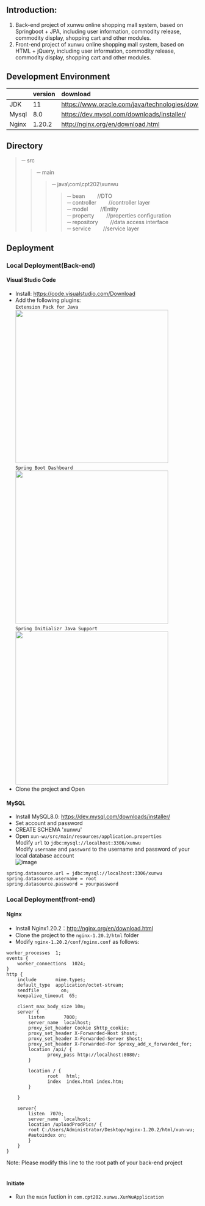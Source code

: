 ## Introduction:
1. Back-end project of xunwu online shopping mall system, based on Springboot + JPA, including user information, commodity release, commodity display, shopping cart and other modules. <br>
2. Front-end project of xunwu online shopping mall system, based on HTML + jQuery, including user information, commodity release, commodity display, shopping cart and other modules. <br>

## Development Environment
| |version|download|
|:---|:---|:---|
|JDK|11|https://www.oracle.com/java/technologies/downloads/#java11|
|Mysql|8.0|https://dev.mysql.com/downloads/installer/|
|Nginx|1.20.2|http://nginx.org/en/download.html|

## Directory
>─ src
>>─ main
>>>─ java\com\cpt202\xunwu
>>>>─ bean	&emsp;&emsp;//DTO <br>
>>>>─ controller	&emsp;&emsp;//controller layer <br>
>>>>─ model	&emsp;&emsp;//Entity <br>
>>>>─ property	&emsp;&emsp;//properties configuration <br>
>>>>─ repository	&emsp;&emsp;//data access interface <br>
>>>>─ service	&emsp;&emsp;//service layer <br>
## Deployment
### Local Deployment(Back-end)
#### Visual Studio Code
* Install: https://code.visualstudio.com/Download
* Add the following plugins: <br>
`Extension Pack for Java` <br>
<img src="https://user-images.githubusercontent.com/103989093/166079002-a5899888-8b8d-42b1-a32a-3e94be919090.png" width=400px> <br>
`Spring Boot Dashboard` <br>
<img src="https://user-images.githubusercontent.com/103989093/166079171-35a65071-c0ce-4d72-b5f3-f571280dc389.png" width=400px> <br>
`Spring Initializr Java Support` <br>
<img src="https://user-images.githubusercontent.com/103989093/166079223-dd23c0d1-b471-43eb-87b5-e71d04fd526d.png" width=400px> <br>
* Clone the project and Open <br>
#### MySQL
* Install MySQL8.0: https://dev.mysql.com/downloads/installer/
* Set account and password
* CREATE SCHEMA 'xunwu'
* Open `xun-wu/src/main/resources/application.properties` <br>
Modify `url` to `jdbc:mysql://localhost:3306/xunwu` <br>
Modify `username` and `password` to the username and password of your local database account <br>
![image](https://user-images.githubusercontent.com/103989093/166080040-c8bc7828-88fa-46a4-891b-7fb1ce0812d4.png) <br>
```
spring.datasource.url = jdbc:mysql://localhost:3306/xunwu
spring.datasource.username = root
spring.datasource.password = yourpassword
```
### Local Deployment(front-end)
#### Nginx
* Install Nginx1.20.2：http://nginx.org/en/download.html
* Clone the project to the `nginx-1.20.2/html` folder
* Modify `nginx-1.20.2/conf/nginx.conf` as follows:
```
worker_processes  1;
events {
    worker_connections  1024;
}
http {
    include       mime.types;
    default_type  application/octet-stream;
    sendfile        on;
    keepalive_timeout  65;
    
    client_max_body_size 10m;
    server {
        listen       7000; 
        server_name  localhost;
        proxy_set_header Cookie $http_cookie;
        proxy_set_header X-Forwarded-Host $host;
        proxy_set_header X-Forwarded-Server $host;
        proxy_set_header X-Forwarded-For $proxy_add_x_forwarded_for;
        location /api/ {              
               proxy_pass http://localhost:8080/;        
        }
        
        location / {
               root   html; 
               index  index.html index.htm;  
        }           
        
    }
    
    server{
        listen  7070;
        server_name  localhost;
	    location /uploadProdPics/ {
		root C:/Users/Administrator/Desktop/nginx-1.20.2/html/xun-wu;
		#autoindex on;
	    }
    }
}
```
Note: Please modify this line to the root path of your back-end project <br>
 <br>

#### Initiate
* Run the `main` fuction in `com.cpt202.xunwu.XunWuApplication`
